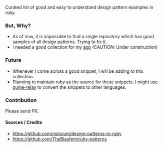Curated list of good and easy to understand design pattern examples in ruby.

### But, Why?
* As of now, it is impossible to find a single repository which has good samples of all design patterns. Trying to fix it.
* I needed a good collection for my [app](http://sleepy-earth-69095.herokuapp.com/quiz) (CAUTION: Under construction)

### Future
* Whenever I come across a good snippet, I will be adding to this collection.
* Planning to maintain ruby as the source for these snippets. I might use [quine-relay](https://github.com/mame/quine-relay) to convert the snippets to other languages.

### Contribution
Please send PR. 


#### Sources / Credits

* https://github.com/nslocum/design-patterns-in-ruby
* https://github.com/TheBlasfem/ruby-patterns

